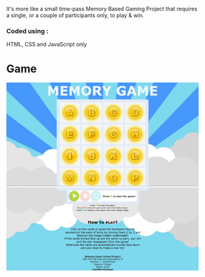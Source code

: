 It's more like a small time-pass Memory Based Gaming Project that requires a single, or a couple of participants only, to play & win.

### Coded using : 
HTML, CSS and JavaScript only


# Game

![Game Screenshot](MemoryGame1.JPG)
![Game Screenshot](MemoryGame2.JPG)
